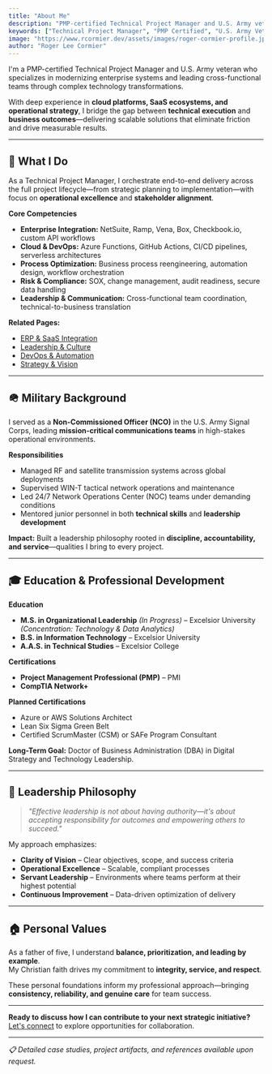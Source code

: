 ```yaml
---
title: "About Me"
description: "PMP-certified Technical Project Manager and U.S. Army veteran specializing in enterprise systems modernization, SaaS integrations, and cross-functional project delivery."
keywords: ["Technical Project Manager", "PMP Certified", "U.S. Army Veteran", "Enterprise Systems", "SaaS Integration"]
image: "https://www.rcormier.dev/assets/images/roger-cormier-profile.jpg"
author: "Roger Lee Cormier"
---
```


I'm a PMP-certified Technical Project Manager and U.S. Army veteran who specializes in modernizing enterprise systems and leading cross-functional teams through complex technology transformations.

With deep experience in **cloud platforms, SaaS ecosystems, and operational strategy**, I bridge the gap between **technical execution** and **business outcomes**—delivering scalable solutions that eliminate friction and drive measurable results.

---

## 💼 What I Do

As a Technical Project Manager, I orchestrate end-to-end delivery across the full project lifecycle—from strategic planning to implementation—with focus on **operational excellence** and **stakeholder alignment**.

**Core Competencies**
- **Enterprise Integration:** NetSuite, Ramp, Vena, Box, Checkbook.io, custom API workflows  
- **Cloud & DevOps:** Azure Functions, GitHub Actions, CI/CD pipelines, serverless architectures  
- **Process Optimization:** Business process reengineering, automation design, workflow orchestration  
- **Risk & Compliance:** SOX, change management, audit readiness, secure data handling  
- **Leadership & Communication:** Cross-functional team coordination, technical-to-business translation  

**Related Pages:**  
- [ERP & SaaS Integration](/saas)  
- [Leadership & Culture](/leadership)  
- [DevOps & Automation](/devops)  
- [Strategy & Vision](/strategy)

---

## 🪖 Military Background

I served as a **Non-Commissioned Officer (NCO)** in the U.S. Army Signal Corps, leading **mission-critical communications teams** in high-stakes operational environments.

**Responsibilities**
- Managed RF and satellite transmission systems across global deployments  
- Supervised WIN-T tactical network operations and maintenance  
- Led 24/7 Network Operations Center (NOC) teams under demanding conditions  
- Mentored junior personnel in both **technical skills** and **leadership development**  

**Impact:** Built a leadership philosophy rooted in **discipline, accountability, and service**—qualities I bring to every project.

---

## 🎓 Education & Professional Development

**Education**
- **M.S. in Organizational Leadership** _(In Progress)_ – Excelsior University *(Concentration: Technology & Data Analytics)*  
- **B.S. in Information Technology** – Excelsior University  
- **A.A.S. in Technical Studies** – Excelsior College  

**Certifications**
- **Project Management Professional (PMP)** – PMI  
- **CompTIA Network+**  

**Planned Certifications**
- Azure or AWS Solutions Architect  
- Lean Six Sigma Green Belt  
- Certified ScrumMaster (CSM) or SAFe Program Consultant  

**Long-Term Goal:** Doctor of Business Administration (DBA) in Digital Strategy and Technology Leadership.

---

## 🎯 Leadership Philosophy

> *"Effective leadership is not about having authority—it's about accepting responsibility for outcomes and empowering others to succeed."*

My approach emphasizes:
- **Clarity of Vision** – Clear objectives, scope, and success criteria  
- **Operational Excellence** – Scalable, compliant processes  
- **Servant Leadership** – Environments where teams perform at their highest potential  
- **Continuous Improvement** – Data-driven optimization of delivery  

---

## 🏠 Personal Values
As a father of five, I understand **balance, prioritization, and leading by example**.  
My Christian faith drives my commitment to **integrity, service, and respect**.

These personal foundations inform my professional approach—bringing **consistency, reliability, and genuine care** for team success.

---

**Ready to discuss how I can contribute to your next strategic initiative?** [Let's connect](/contact) to explore opportunities for collaboration.

---

*📋 Detailed case studies, project artifacts, and references available upon request.*

